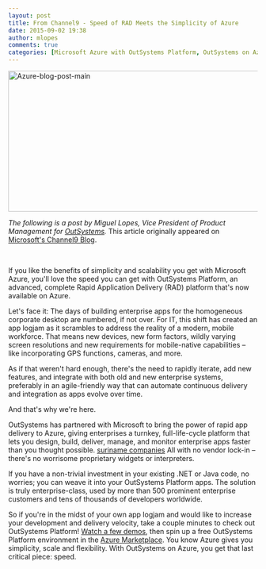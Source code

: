 ```yaml
---
layout: post
title: From Channel9 - Speed of RAD Meets the Simplicity of Azure
date: 2015-09-02 19:38
author: mlopes
comments: true
categories: [Microsoft Azure with OutSystems Platform, OutSystems on Azure, outsystems platform, Platform in Action, RAD Microsoft Azure, RAD Platform Azure]
---
```

<a href="http://www.outsystems.com/blog/wp-content/uploads/2015/09/Azure-blog-post-main.jpg" rel="attachment wp-att-3537"><img class="aligncenter wp-image-3537 size-full" src="http://www.outsystems.com/blog/wp-content/uploads/2015/09/Azure-blog-post-main.jpg" alt="Azure-blog-post-main" width="590" height="284" /></a>

<em>The following is a post by Miguel Lopes, Vice President of Product Management for <a href="http://www.outsystems.com/" target="_blank">OutSystems</a>. </em>This article originally appeared on <a href="https://channel9.msdn.com/Blogs/PartnerApps/Guest-Post-OutSystems--Speed-of-RAD-Meets-the-Simplicity-of-Azure">Microsoft's Channel9 Blog</a>.

&nbsp;

If you like the benefits of simplicity and scalability you get with Microsoft Azure, you'll love the speed you can get with OutSystems Platform, an advanced, complete Rapid Application Delivery (RAD) platform that's now available on Azure.

Let's face it: The days of building enterprise apps for the homogeneous corporate desktop are numbered, if not over. For IT, this shift has created an app logjam as it scrambles to address the reality of a modern, mobile workforce. That means new devices, new form factors, wildly varying screen resolutions and new requirements for mobile-native capabilities – like incorporating GPS functions, cameras, and more.

As if that weren't hard enough, there's the need to rapidly iterate, add new features, and integrate with both old and new enterprise systems, preferably in an agile-friendly way that can automate continuous delivery and integration as apps evolve over time.

And that's why we're here.

OutSystems has partnered with Microsoft to bring the power of rapid app delivery to Azure, giving enterprises a turnkey, full-life-cycle platform that lets you design, build, deliver, manage, and monitor enterprise apps faster than you thought possible.   <a HREF='http://www.mapbild.info/' TITLE='egypt businesses'>suriname companies</a> All with no vendor lock-in – there's no worrisome proprietary widgets or interpreters.

If you have a non-trivial investment in your existing .NET or Java code, no worries; you can weave it into your OutSystems Platform apps. The solution is truly enterprise-class, used by more than 500 prominent enterprise customers and tens of thousands of developers worldwide.

So if you're in the midst of your own app logjam and would like to increase your development and delivery velocity, take a couple minutes to check out OutSystems Platform! <a href="http://www.outsystems.com/platform" target="_blank">Watch a few demos</a>, then spin up a free OutSystems Platform environment in the <a href="http://azure.microsoft.com/en-us/marketplace/partners/outsystems/outsystems-outsystems-azure-intro/" target="_blank">Azure Marketplace</a>. You know Azure gives you simplicity, scale and flexibility. With OutSystems on Azure, you get that last critical piece: speed.
